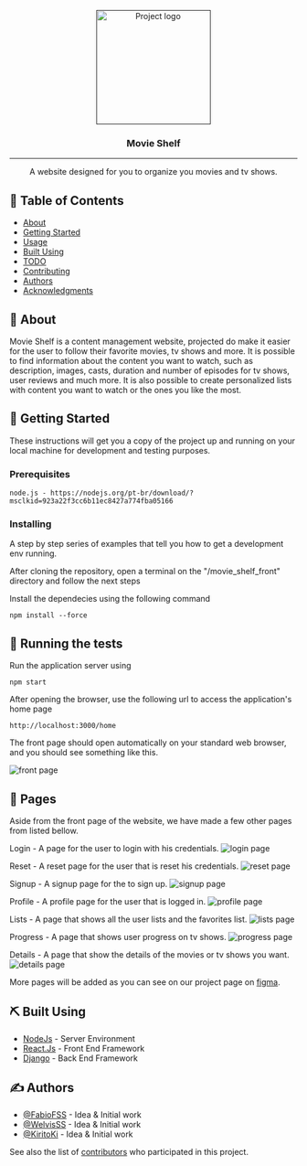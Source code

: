 <p align="center">
  <a href="" rel="noopener">
 <img width=200px height=200px src="https://github.com/FabioFSS/Movie-Shelf/blob/main/readme_assets/logo.png?raw=true" alt="Project logo"></a>
</p>

<h3 align="center">Movie Shelf</h3>

---

<p align="center"> A website designed for you to organize you movies and tv shows.
    <br> 
</p>

## 📝 Table of Contents

- [About](#about)
- [Getting Started](#getting_started)
- [Usage](#usage)
- [Built Using](#built_using)
- [TODO](../TODO.md)
- [Contributing](../CONTRIBUTING.md)
- [Authors](#authors)
- [Acknowledgments](#acknowledgement)

## 🧐 About <a name = "about"></a>

Movie Shelf is a content management website, projected do make it easier for the user to follow their favorite movies, tv shows and more. It is possible to find information about the content you want to watch, such as description, images, casts, duration and number of episodes for tv shows, user reviews and much more. It is also possible to create personalized lists with content you want to watch or the ones you like the most.

## 🏁 Getting Started <a name = "getting_started"></a>

These instructions will get you a copy of the project up and running on your local machine for development and testing purposes.

### Prerequisites


```
node.js - https://nodejs.org/pt-br/download/?msclkid=923a22f3cc6b11ec8427a774fba05166
```

### Installing

A step by step series of examples that tell you how to get a development env running.

After cloning the repository, open a terminal on the "/movie_shelf_front" directory and follow the next steps

Install the dependecies using the following command

```
npm install --force
```


## 🔧 Running the tests <a name = "tests"></a>

Run the application server using

```
npm start
```

After opening the browser, use the following url to access the application's home page

```
http://localhost:3000/home
```

The front page should open automatically on your standard web browser, and you should see something like this.

![front page](https://github.com/FabioFSS/Movie-Shelf/blob/main/readme_assets/front_page.png?raw=true)


## 🎈 Pages <a name="Pages"></a>

Aside from the front page of the website, we have made a few other pages from listed bellow.

Login - A page for the user to login with his credentials.
![login page](https://github.com/FabioFSS/Movie-Shelf/blob/main/readme_assets/login_page.png?raw=true)

Reset - A reset page for the user that is reset his credentials.
![reset page](https://github.com/FabioFSS/Movie-Shelf/blob/main/readme_assets/reset_page.png?raw=true)

Signup - A signup page for the to sign up.
![signup page](https://github.com/FabioFSS/Movie-Shelf/blob/main/readme_assets/signup_page.png?raw=true)

Profile - A profile page for the user that is logged in.
![profile page](https://github.com/FabioFSS/Movie-Shelf/blob/main/readme_assets/profile_page.png?raw=true)

Lists - A page that shows all the user lists and the favorites list.
![lists page](https://github.com/FabioFSS/Movie-Shelf/blob/main/readme_assets/lists_page.png?raw=true)

Progress - A page that shows user progress on tv shows.
![progress page](https://github.com/FabioFSS/Movie-Shelf/blob/main/readme_assets/progress_page.png?raw=true)

Details - A page that show the details of the movies or tv shows you want.
![details page](https://github.com/FabioFSS/Movie-Shelf/blob/main/readme_assets/details_page.png?raw=true)

More pages will be added as you can see on our project page on [figma](https://www.figma.com/file/XxM1qbxqN5B1RfbDEyTjPO/Movie-Shelf?node-id=0%3A1).

## ⛏️ Built Using <a name = "built_using"></a>

- [NodeJs](https://nodejs.org/en/) - Server Environment
- [React.Js](https://reactjs.org/) - Front End Framework
- [Django](https://www.djangoproject.com/) - Back End Framework

## ✍️ Authors <a name = "authors"></a>

- [@FabioFSS](https://github.com/FabioFSS) - Idea & Initial work
- [@WelvisSS](https://github.com/WelvisSS) - Idea & Initial work
- [@KiritoKi](https://github.com/KiritoKi) - Idea & Initial work

See also the list of [contributors](https://github.com/FabioFSS/Movie-Shelf/contributors) who participated in this project.

